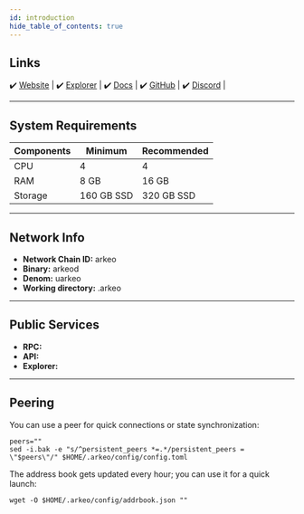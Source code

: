 ```yaml
---
id: introduction
hide_table_of_contents: true
---
```


## Links

 ✔️ [Website](https://https://arkeo.network/) | ✔️ [Explorer](https://explorer.blackowl.tech/arkeo) | ✔️ [Docs](https://docs.arkeo.network/) | ✔️ [GitHub](https://github.com/arkeonetwork) | ✔️ [Discord](https://discord.gg/BfEHpm6uFc) |


---

## **System Requirements**

| Components | Minimum      | **Recommended** |
|------------|--------------|-----------------|
| CPU        | 4            | 4               |
| RAM        | 8 GB         | 16 GB           |
| Storage    | 160 GB SSD   | 320 GB SSD      |


---

## **Network Info**

- **Network Chain ID:** arkeo
- **Binary:** arkeod
- **Denom:** uarkeo
- **Working directory:** .arkeo

---

## **Public Services**

- **RPC:** 
- **API:** 
- **Explorer:** 

---

## **Peering**

You can use a peer for quick connections or state synchronization:

```shell
peers=""
sed -i.bak -e "s/^persistent_peers *=.*/persistent_peers = \"$peers\"/" $HOME/.arkeo/config/config.toml
```

The address book gets updated every hour; you can use it for a quick launch:

```shell
wget -O $HOME/.arkeo/config/addrbook.json ""
```
